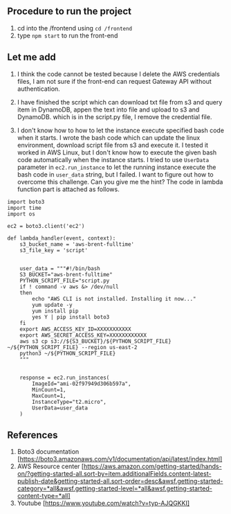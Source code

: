 ## Procedure to run the project

1. cd into the /frontend using `cd /frontend`
2. type `npm start` to run the front-end

## Let me add

1. I think the code cannot be tested because I delete the AWS credentials files, I am not sure if the front-end can request Gateway API without authentication.

2. I have finished the script which can download txt file from s3 and query item in DynamoDB, appen the text into file and upload to s3 and DynamoDB. which is in the script.py file, I remove the credential file.

3. I don't know how to how to let the instance execute specified bash code when it starts. I wrote the bash code which can update the linux environment, download script file from s3 and execute it. I tested it worked in AWS Linux, but I don't know how to execute the given bash code automatically when the instance starts. I tried to use `UserData` parameter in `ec2.run_instance` to let the running instance execute the bash code in `user_data` string, but I failed. I want to figure out how to overcome this challenge. Can you give me the hint? The code in lambda function part is attached as follows.

```
import boto3
import time
import os

ec2 = boto3.client('ec2')

def lambda_handler(event, context):
    s3_bucket_name = 'aws-brent-fulltime'
    s3_file_key = 'script'


    user_data = """#!/bin/bash
    S3_BUCKET="aws-brent-fulltime"
    PYTHON_SCRIPT_FILE="script.py
    if ! command -v aws &> /dev/null
    then
        echo "AWS CLI is not installed. Installing it now..."
        yum update -y
        yum install pip
        yes Y | pip install boto3
    fi
    export AWS_ACCESS_KEY_ID=XXXXXXXXXXX
    export AWS_SECRET_ACCESS_KEY=XXXXXXXXXXXX
    aws s3 cp s3://${S3_BUCKET}/${PYTHON_SCRIPT_FILE} ~/${PYTHON_SCRIPT_FILE} --region us-east-2
    python3 ~/${PYTHON_SCRIPT_FILE}
    """


    response = ec2.run_instances(
        ImageId="ami-02f97949d306b597a",
        MinCount=1,
        MaxCount=1,
        InstanceType="t2.micro",
        UserData=user_data
    )
```

## References

1. Boto3 documentation [https://boto3.amazonaws.com/v1/documentation/api/latest/index.html]
2. AWS Resource center [https://aws.amazon.com/getting-started/hands-on/?getting-started-all.sort-by=item.additionalFields.content-latest-publish-date&getting-started-all.sort-order=desc&awsf.getting-started-category=*all&awsf.getting-started-level=*all&awsf.getting-started-content-type=*all]
3. Youtube [https://www.youtube.com/watch?v=typ-AJQGKKI]
